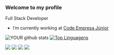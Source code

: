 ### Welcome to my profile
Full Stack Developer
- I’m currently working at [Code Empresa Júnior](https://codejr.com.br)

![YOUR github stats](https://github-readme-stats.vercel.app/api?username=fredericodgv&theme=onedark&layout=compact)
[![Top Linguagens](https://github-readme-stats.vercel.app/api/top-langs/?username=fredericodgv&theme=onedark&layout=compact)](https://github.com/anuraghazra/github-readme-stats)

[<img src="https://img.shields.io/badge/twitter-%231DA1F2.svg?&style=for-the-badge&logo=twitter&logoColor=white" />](https://twitter.com/fredericodgv)
[<img src="https://img.shields.io/badge/linkedin-%230077B5.svg?&style=for-the-badge&logo=linkedin&logoColor=white" />](https://www.linkedin.com/in/frederico-dôndici-gama-vieira-3590b0237/)
[<img src = "https://img.shields.io/badge/instagram-%23E4405F.svg?&style=for-the-badge&logo=instagram&logoColor=white">](https://www.instagram.com/fredericodgv/)
[<img src = "https://img.shields.io/badge/facebook-%231877F2.svg?&style=for-the-badge&logo=facebook&logoColor=white">](https://www.facebook.com/fredericodgv)
